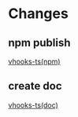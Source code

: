 # Changes

## npm publish

[vhooks-ts(npm)](https://www.npmjs.com/package/vhooks-ts)

## create doc

[vhooks-ts(doc)](https://lhfr.github.io/vhooks-ts/)
